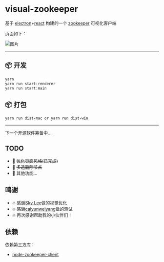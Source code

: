# visual-zookeeper

基于 [electron](https://electronjs.org)+[react](https://reactjs.org/) 构建的一个 [zookeeper](http://zookeeper.apache.org) 可视化客户端

页面如下：

![图片](https://raw.githubusercontent.com/ghostg00/visual-zookeeper/master/docs/images/visual-zookeeper.jpg)


---

## 📦 开发

```bash
yarn
yarn run start:renderer
yarn run start:main
```

## 📦 打包

```bash
yarn run dist-mac or yarn run dist-win
```

---

下一个开源软件筹备中...

## TODO

- 🌟 ~~优化页面风格(已完成)~~
- 🌟 ~~多选删除节点~~
- 🌟 其他功能...

## 鸣谢

- 🔥 感谢[Sky Lee](https://github.com/skyued)做的视觉优化
- 🔥 感谢[caiyunweiyang](https://github.com/caiyunweiyang)做的测试
- 🔥 再次感谢帮助我的小伙伴们！

## 依赖

依赖第三方库：

- [node-zookeeper-client](https://github.com/alexguan/node-zookeeper-client)

